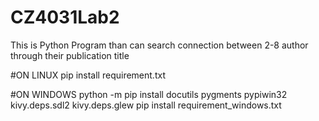 # CZ4031Lab2
This is Python Program 
than can search connection between 2-8 author through their publication title

#ON LINUX
pip install requirement.txt

#ON WINDOWS
python -m pip install docutils pygments pypiwin32 kivy.deps.sdl2 kivy.deps.glew
pip install requirement_windows.txt

